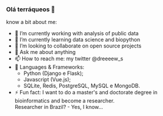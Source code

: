 ### Olá terráqueos 👋

know a bit about me:

- 🔭 I’m currently working with analysis of public data
- 🌱 I’m currently learning data science and biopython
- 👯 I’m looking to collaborate on open source projects
- 💬 Ask me about anything
- 📫 How to reach me: my twitter @dreeeew_s
- 🔧 Languages & Frameworks: 
  - Python (Django e Flask);
  - Javascript (Vue.js);
  - SQLite, Redis, PostgreSQL, MySQL e MongoDB.
- ⚡ Fun fact: I want to do a master's and doctorate degree in bioinformatics and become a researcher. <br>
Researcher in Brazil? - Yes, I know...

